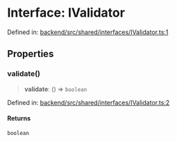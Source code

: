 # Interface: IValidator

Defined in: [backend/src/shared/interfaces/IValidator.ts:1](https://github.com/continuousactivelearning/cal/blob/5ae0447098795fdcf3a415f0360ebe51565b6949/backend/src/shared/interfaces/IValidator.ts#L1)

## Properties

### validate()

> **validate**: () => `boolean`

Defined in: [backend/src/shared/interfaces/IValidator.ts:2](https://github.com/continuousactivelearning/cal/blob/5ae0447098795fdcf3a415f0360ebe51565b6949/backend/src/shared/interfaces/IValidator.ts#L2)

#### Returns

`boolean`
